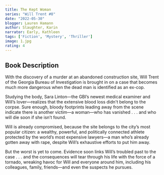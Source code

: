 ```yaml
---
title: The Kept Woman
series: "Will Trent #8"
date: "2022-05-30"
blogger: Lauren Hamann
author: Slaughter, Karin
narrator: Early, Kathleen
tags: ['Fiction', 'Mystery', 'Thriller']
image: 1.jpg
rating: 4
---
```



## Book Description

With the discovery of a murder at an abandoned construction site, Will Trent of the Georgia Bureau of Investigation is brought in on a case that becomes much more dangerous when the dead man is identified as an ex-cop.

Studying the body, Sara Linton—the GBI’s newest medical examiner and Will’s lover—realizes that the extensive blood loss didn't belong to the corpse. Sure enough, bloody footprints leading away from the scene indicate there is another victim—a woman—who has vanished . . . and who will die soon if she isn’t found.

Will is already compromised, because the site belongs to the city’s most popular citizen: a wealthy, powerful, and politically connected athlete protected by the world’s most expensive lawyers—a man who’s already gotten away with rape, despite Will’s exhaustive efforts to put him away.

But the worst is yet to come. Evidence soon links Will’s troubled past to the case . . . and the consequences will tear through his life with the force of a tornado, wreaking havoc for Will and everyone around him, including his colleagues, family, friends—and even the suspects he pursues.
